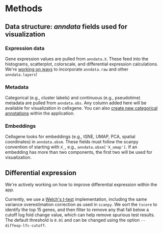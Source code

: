 # Methods

## Data structure: _anndata_ fields used for visualization

### Expression data  

Gene expression values are pulled from `anndata.X`. These feed into the histograms, scatterplot, colorscale, and differential expression calculations. We're [working on ways](https://github.com/chanzuckerberg/cellxgene/issues/689) to incorporate `anndata.raw` and other `anndata.layers`!

### Metadata  

Categorical (e.g., cluster labels) and continuous (e.g., pseudotime) metadata are pulled from `anndata.obs`. Any column added here will be available for visualization in cellxgene. You can also [create new categorical annotations](annotations) within the application.

### Embeddings

Cellxgene looks for embeddings (e.g., tSNE, UMAP, PCA, spatial coordinates) in `anndata.obsm`. These fields must follow the scanpy convention of starting with `X_`, e.g., `anndata.obsm['X_umap']`. If an embedding has more than two components, the first two will be used for visualization.

## Differential expression

We're actively working on how to improve differential expression within the app.  

Currently, we use a [Welch's _t_-test](https://en.wikipedia.org/wiki/Welch%27s_t-test) implementation, including the same variance overestimation correction as used in `scanpy`. We sort the `tscore` to identify the top 15 genes, and then filter to remove any that fall below a cutoff log fold change value, which can help remove spurious test results. The default threshold is `0.01` and can be changed using the option `--diffexp-lfc-cutoff`.
